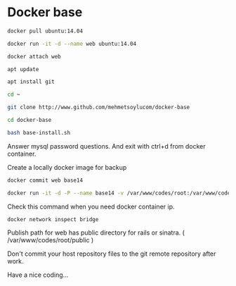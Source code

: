 # Docker base

```bash
docker pull ubuntu:14.04 

docker run -it -d --name web ubuntu:14.04

docker attach web

apt update

apt install git

cd ~

git clone http://www.github.com/mehmetsoylucom/docker-base

cd docker-base

bash base-install.sh
```

Answer mysql password questions. And exit with ctrl+d from docker container. 
  
Create a locally docker image for backup

```bash 
docker commit web base14

docker run -it -d -P --name base14 -v /var/www/codes/root:/var/www/codes/root base14
```

Check this command when you need docker container ip. 

```bash
docker network inspect bridge
```

Publish path for web has public directory for rails or sinatra. ( /var/www/codes/root/public )

Don't commit your host repository files to the git remote repository after work.

Have a nice coding...
